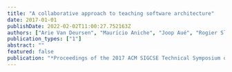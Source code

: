 ```yaml
---
title: "A collaborative approach to teaching software architecture"
date: 2017-01-01
publishDate: 2022-02-02T11:00:27.752163Z
authors: ["Arie Van Deursen", "Maurı́cio Aniche", "Joop Aué", "Rogier Slag", "Michael De Jong", "Alex Nederlof", "Eric Bouwers"]
publication_types: ["1"]
abstract: ""
featured: false
publication: "*Proceedings of the 2017 ACM SIGCSE Technical Symposium on Computer Science Education*"
---
```


